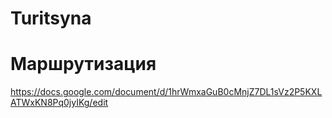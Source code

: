 # Turitsyna

# Маршрутизация
https://docs.google.com/document/d/1hrWmxaGuB0cMnjZ7DL1sVz2P5KXLATWxKN8Pq0jyIKg/edit
